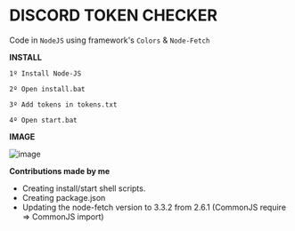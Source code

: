 # DISCORD TOKEN CHECKER

Code in `NodeJS` using framework's `Colors` & `Node-Fetch`

**INSTALL**

`1º Install Node-JS`

`2º Open install.bat`

`3º Add tokens in tokens.txt`

`4º Open start.bat`

**IMAGE**

![image](https://user-images.githubusercontent.com/69597508/100137716-a2a47f80-2e6b-11eb-841a-3c9fdcaf4988.png)

**Contributions made by me**

- Creating install/start shell scripts.
- Creating package.json
- Updating the node-fetch version to 3.3.2 from 2.6.1 (CommonJS require => CommonJS import)
